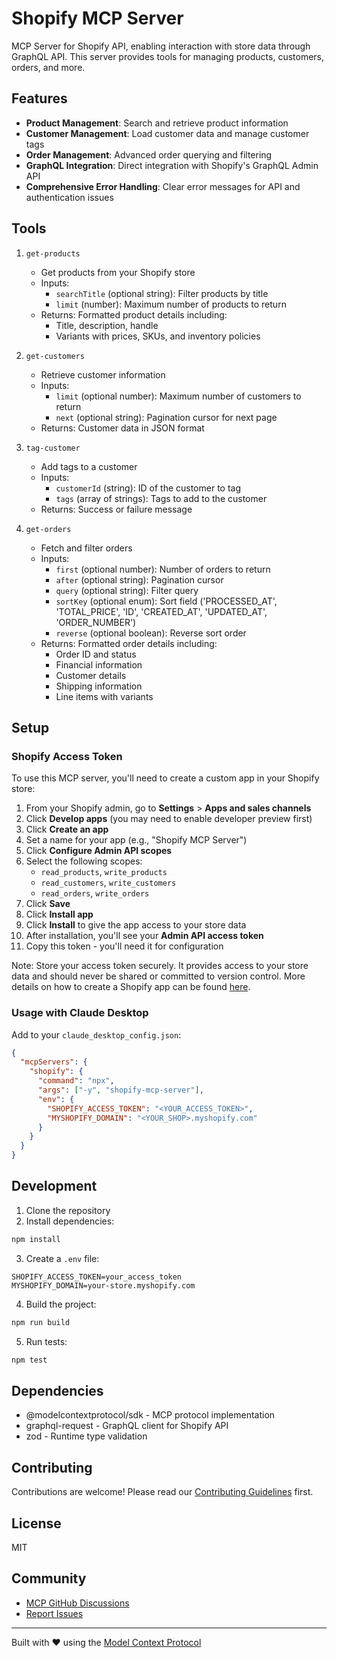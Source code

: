 # Shopify MCP Server

MCP Server for Shopify API, enabling interaction with store data through GraphQL API. This server provides tools for managing products, customers, orders, and more.

## Features

* **Product Management**: Search and retrieve product information
* **Customer Management**: Load customer data and manage customer tags
* **Order Management**: Advanced order querying and filtering
* **GraphQL Integration**: Direct integration with Shopify's GraphQL Admin API
* **Comprehensive Error Handling**: Clear error messages for API and authentication issues

## Tools

1. `get-products`
   * Get products from your Shopify store
   * Inputs:
     * `searchTitle` (optional string): Filter products by title
     * `limit` (number): Maximum number of products to return
   * Returns: Formatted product details including:
     * Title, description, handle
     * Variants with prices, SKUs, and inventory policies

2. `get-customers`
   * Retrieve customer information
   * Inputs:
     * `limit` (optional number): Maximum number of customers to return
     * `next` (optional string): Pagination cursor for next page
   * Returns: Customer data in JSON format

3. `tag-customer`
   * Add tags to a customer
   * Inputs:
     * `customerId` (string): ID of the customer to tag
     * `tags` (array of strings): Tags to add to the customer
   * Returns: Success or failure message

4. `get-orders`
   * Fetch and filter orders
   * Inputs:
     * `first` (optional number): Number of orders to return
     * `after` (optional string): Pagination cursor
     * `query` (optional string): Filter query
     * `sortKey` (optional enum): Sort field ('PROCESSED_AT', 'TOTAL_PRICE', 'ID', 'CREATED_AT', 'UPDATED_AT', 'ORDER_NUMBER')
     * `reverse` (optional boolean): Reverse sort order
   * Returns: Formatted order details including:
     * Order ID and status
     * Financial information
     * Customer details
     * Shipping information
     * Line items with variants

## Setup

### Shopify Access Token

To use this MCP server, you'll need to create a custom app in your Shopify store:

1. From your Shopify admin, go to **Settings** > **Apps and sales channels**
2. Click **Develop apps** (you may need to enable developer preview first)
3. Click **Create an app**
4. Set a name for your app (e.g., "Shopify MCP Server")
5. Click **Configure Admin API scopes**
6. Select the following scopes:
   * `read_products`, `write_products`
   * `read_customers`, `write_customers`
   * `read_orders`, `write_orders`
7. Click **Save**
8. Click **Install app**
9. Click **Install** to give the app access to your store data
10. After installation, you'll see your **Admin API access token**
11. Copy this token - you'll need it for configuration

Note: Store your access token securely. It provides access to your store data and should never be shared or committed to version control.
More details on how to create a Shopify app can be found [here](https://help.shopify.com/en/manual/apps/app-types/custom-apps).

### Usage with Claude Desktop

Add to your `claude_desktop_config.json`:

```json
{
  "mcpServers": {
    "shopify": {
      "command": "npx",
      "args": ["-y", "shopify-mcp-server"],
      "env": {
        "SHOPIFY_ACCESS_TOKEN": "<YOUR_ACCESS_TOKEN>",
        "MYSHOPIFY_DOMAIN": "<YOUR_SHOP>.myshopify.com"
      }
    }
  }
}
```

## Development

1. Clone the repository
2. Install dependencies:
```bash
npm install
```
3. Create a `.env` file:
```
SHOPIFY_ACCESS_TOKEN=your_access_token
MYSHOPIFY_DOMAIN=your-store.myshopify.com
```
4. Build the project:
```bash
npm run build
```
5. Run tests:
```bash
npm test
```

## Dependencies

- @modelcontextprotocol/sdk - MCP protocol implementation
- graphql-request - GraphQL client for Shopify API
- zod - Runtime type validation

## Contributing

Contributions are welcome! Please read our [Contributing Guidelines](CONTRIBUTING.md) first.

## License

MIT

## Community

- [MCP GitHub Discussions](https://github.com/modelcontextprotocol/servers/discussions)
- [Report Issues](https://github.com/your-username/shopify-mcp-server/issues)

---

Built with ❤️ using the [Model Context Protocol](https://modelcontextprotocol.io) 